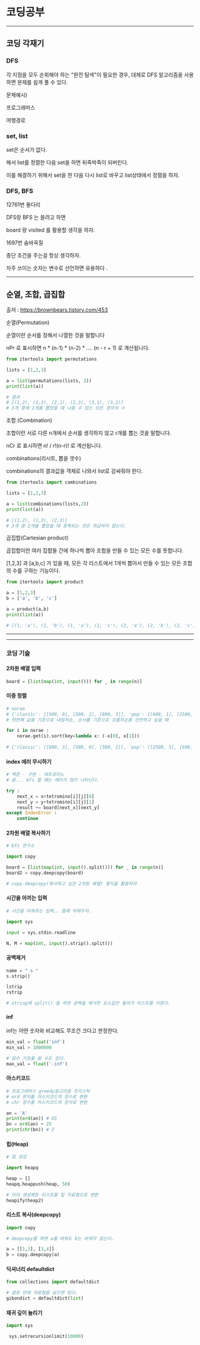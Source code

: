 # 코딩공부

---









## 코딩 각재기



### DFS

각 지점을 모두 순회해야 하는 "완전 탐색"이 필요한 경우, 대체로 DFS 알고리즘을 사용하면 문제를 쉽게 풀 수 있다. 

문제예시)

프로그래머스 

여행경로





### set, list

set은 순서가 없다.

해서 list를 정렬한 다음 set을 하면 뒤죽박죽이 되버린다.

이를 해결하기 위해서 set을 한 다음 다시 list로 바꾸고 list상태에서 정렬을 하자.





### DFS, BFS

12761번 돌다리 

DFS랑 BFS 는 쓸려고 하면 

board 랑 visited 를 활용할 생각을 하자.



1697번 숨바꼭질

종단 조건을 주는걸 항상 생각하자. 

자주 쓰이는 숫자는 변수로 선언하면 유용하다 .













----

## 순열, 조합, 곱집합

출저 : https://brownbears.tistory.com/453



순열(Permutation)

순열이란 순서를 정해서 나열한 것을 말합니다

nPr 로 표시하면 n * (n-1) * (n-2) * .... (n - r + 1) 로 계산됩니다.



```python
from itertools import permutations

lists = [1,2,3]

a = list(permutations(lists, 2))
print(list(a))

# 결과
# [(1,2), (1,3), (2,1), (2,3), (3,1), (3,2)]
# 3개 중에 2개를 뽑았을 때 나올 수 있는 모든 경우의 수 
```





조합 (Combination)

조합이란 서로 다른 n개에서 순서를 생각하지 않고 r개를 뽑는 것을 말합니다.

nCr 로 표시하면 n! / r!(n-r)! 로 계산됩니다.

combinations(리시트, 뽑을 갯수)

combinations의 결과값을 객체로 나와서 list로 감싸줘야 한다.

```python
from itertools import combinations

lists = [1,2,3]

a = list(combinations(lists,2))
print(list(a))

# [(1,2), (1,3), (2,3)]
# 3개 중 2개를 뽑았을 때 중복되는 것은 취급하지 않는다.
```



곱집합(Cartesian product)

곱집합이란 여러 집합들 간에 하나씩 뽑아 조합을 만들 수 있는 모든 수를 뜻합니다.

[1,2,3] 과 [a,b,c] 가 있을 때, 모든 각 리스트에서 1개씩 뽑아서 만들 수 있는 모든 조합의 수를 구하는 기능이다. 

``` python
from itertools import product

a = [1,2,3]
b = ['a', 'b', 'c']

a = product(a,b)
print(list(a))

# [(1, 'a'), (1, 'b'), (1, 'a'), (1, 'c'), (2, 'a'), (2, 'b'), (2, 'c'), (3, 'a'), (3, 'b'), (3, 'c')]
```

---





---

### 코딩 기술



#### 2차원 배열 입력

```python
board = [list(map(int, input())) for _ in range(n)]
```





#### 이중 정렬

```python
# norae 
# {'classic': [[500, 0], [500, 2], [800, 3]], 'pop': [[600, 1], [2500, 5]], 'jazz': [[1100, 4], [1000, 7]], 'Rock': [[100, 6]]}
# 첫번째 값을 기준으로 내림차순, 순서를 기준으로 오름차순을 선언하고 싶을 때 

for i in norae :
    norae.get(i).sort(key=lambda x: (-x[0], x[1]))
    
# {'classic': [[800, 3], [500, 0], [500, 2]], 'pop': [[2500, 5], [600, 1]], 'jazz': [[1100, 4], [1000, 7]], 'Rock': [[100, 6]]}

```





#### index 에러 무시하기

```python
# 백준 - 구현 - 테트로미노
# 음... bfs 할 때는 에러가 많이 나타난다.

try :
    next_x = x+tetromino[i][j][0]
    next_y = y+tetromino[i][j][1]
    result += board[next_x][next_y]
except IndexError :
    continue
```



#### 2차원 배열 복사하기

```python
# bfs 연구소

import copy

board = [list(map(int, input().split())) for _ in range(n)]
board2 = copy.deepcopy(board)

# copy.deepcopy(복사하고 싶은 2차원 배열) 형식을 활용하자 
```



#### 시간을 아끼는 입력

```python
# 시간을 아껴주는 입력.. 몸에 익혀두자.

import sys

input = sys.stdin.readline

N, M = map(int, input().strip().split())
```



#### 공백제거

```python
name = " s "
s.strip()

lstrip
rstrip

# string에 split() 을 하면 공백을 제거한 요소값만 들어가 리스트를 이룬다.  
```



#### inf

inf는 어떤 숫자와 비교해도 무조건 크다고 판정한다.

```python
min_val = float('inf')
min_val > 1000000

# 음수 기호를 쓸 수도 있다.
max_val = float('-inf')
```



#### 아스키코드

```python
# 프로그래머스 greedy알고리즘 조이스틱
# ord 문자를 아스키코드의 정수로 변환
# chr 정수를 아스키코드의 문자로 변환

an = 'A'
print(ord(an)) # 65
bn = ord(an) + 25
print(chr(bn)) # Z

```



#### 힙(Heap)

```python
# 힙 생성

import heapq

heap = []
heapq.heappush(heap, 50)

# 미리 생성해둔 리스트를 힙 자료형으로 변환
heapify(heap2)


```





#### 리스트 복사(deepcopy)

```python
import copy

# deepcopy를 하면 a를 바꿔도 b는 바뀌지 않는다. 

a = [[1,2], [3,4]]
b = copy.deepcopy(a)
```





#### 딕셔너리 defaultdict

```python
from collections import defaultdict

# 괄호 안에 자료형을 넣으면 된다. 
gibondict = defaultdict(list)
```



#### 재귀 깊이 늘리기

```python
import sys

 sys.setrecursionlimit(10000) 
```













